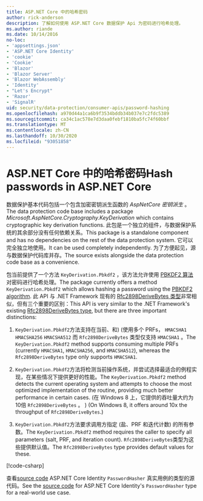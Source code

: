 ```yaml
---
title: ASP.NET Core 中的哈希密码
author: rick-anderson
description: 了解如何使用 ASP.NET Core 数据保护 Api 为密码进行哈希处理。
ms.author: riande
ms.date: 10/14/2016
no-loc:
- 'appsettings.json'
- 'ASP.NET Core Identity'
- 'cookie'
- 'Cookie'
- 'Blazor'
- 'Blazor Server'
- 'Blazor WebAssembly'
- 'Identity'
- "Let's Encrypt"
- 'Razor'
- 'SignalR'
uid: security/data-protection/consumer-apis/password-hashing
ms.openlocfilehash: a970d44a1ca6b9f3534bddb34b037e7c2fdc5389
ms.sourcegitcommit: ca34c1ac578e7d3daa0febf1810ba5fc74f60bbf
ms.translationtype: MT
ms.contentlocale: zh-CN
ms.lasthandoff: 10/30/2020
ms.locfileid: "93051858"
---
```

# <a name="hash-passwords-in-aspnet-core"></a><span data-ttu-id="a5604-103">ASP.NET Core 中的哈希密码</span><span class="sxs-lookup"><span data-stu-id="a5604-103">Hash passwords in ASP.NET Core</span></span>

<span data-ttu-id="a5604-104">数据保护基本代码包括一个包含加密密钥派生函数的 *AspNetCore 密钥派生* 。</span><span class="sxs-lookup"><span data-stu-id="a5604-104">The data protection code base includes a package *Microsoft.AspNetCore.Cryptography.KeyDerivation* which contains cryptographic key derivation functions.</span></span> <span data-ttu-id="a5604-105">此包是一个独立的组件，与数据保护系统的其余部分没有任何依赖关系。</span><span class="sxs-lookup"><span data-stu-id="a5604-105">This package is a standalone component and has no dependencies on the rest of the data protection system.</span></span> <span data-ttu-id="a5604-106">它可以完全独立地使用。</span><span class="sxs-lookup"><span data-stu-id="a5604-106">It can be used completely independently.</span></span> <span data-ttu-id="a5604-107">为了方便起见，源与数据保护代码库并存。</span><span class="sxs-lookup"><span data-stu-id="a5604-107">The source exists alongside the data protection code base as a convenience.</span></span>

<span data-ttu-id="a5604-108">包当前提供了一个方法 `KeyDerivation.Pbkdf2` ，该方法允许使用 [PBKDF2 算法](https://tools.ietf.org/html/rfc2898#section-5.2)对密码进行哈希处理。</span><span class="sxs-lookup"><span data-stu-id="a5604-108">The package currently offers a method `KeyDerivation.Pbkdf2` which allows hashing a password using the [PBKDF2 algorithm](https://tools.ietf.org/html/rfc2898#section-5.2).</span></span> <span data-ttu-id="a5604-109">此 API 与 .NET Framework 现有的 [Rfc2898DeriveBytes 类型](/dotnet/api/system.security.cryptography.rfc2898derivebytes)非常相似，但有三个重要的区别：</span><span class="sxs-lookup"><span data-stu-id="a5604-109">This API is very similar to the .NET Framework's existing [Rfc2898DeriveBytes type](/dotnet/api/system.security.cryptography.rfc2898derivebytes), but there are three important distinctions:</span></span>

1. <span data-ttu-id="a5604-110">`KeyDerivation.Pbkdf2`方法支持在当前、和)  (使用多个 PRFs， `HMACSHA1` `HMACSHA256` `HMACSHA512` 而 `Rfc2898DeriveBytes` 类型仅支持 `HMACSHA1` 。</span><span class="sxs-lookup"><span data-stu-id="a5604-110">The `KeyDerivation.Pbkdf2` method supports consuming multiple PRFs (currently `HMACSHA1`, `HMACSHA256`, and `HMACSHA512`), whereas the `Rfc2898DeriveBytes` type only supports `HMACSHA1`.</span></span>

2. <span data-ttu-id="a5604-111">`KeyDerivation.Pbkdf2`方法将检测当前操作系统，并尝试选择最适合的例程实现，在某些情况下提供更好的性能。</span><span class="sxs-lookup"><span data-stu-id="a5604-111">The `KeyDerivation.Pbkdf2` method detects the current operating system and attempts to choose the most optimized implementation of the routine, providing much better performance in certain cases.</span></span> <span data-ttu-id="a5604-112"> (在 Windows 8 上，它提供的吞吐量大约为10倍 `Rfc2898DeriveBytes` 。 ) </span><span class="sxs-lookup"><span data-stu-id="a5604-112">(On Windows 8, it offers around 10x the throughput of `Rfc2898DeriveBytes`.)</span></span>

3. <span data-ttu-id="a5604-113">`KeyDerivation.Pbkdf2`方法要求调用方指定 (盐、PRF 和迭代计数) 的所有参数。</span><span class="sxs-lookup"><span data-stu-id="a5604-113">The `KeyDerivation.Pbkdf2` method requires the caller to specify all parameters (salt, PRF, and iteration count).</span></span> <span data-ttu-id="a5604-114">`Rfc2898DeriveBytes`类型为这些提供默认值。</span><span class="sxs-lookup"><span data-stu-id="a5604-114">The `Rfc2898DeriveBytes` type provides default values for these.</span></span>

[!code-csharp[](password-hashing/samples/passwordhasher.cs)]

<span data-ttu-id="a5604-115">查看[source code](https://github.com/dotnet/AspNetCore/blob/master/src/Identity/Extensions.Core/src/PasswordHasher.cs) ASP.NET Core Identity `PasswordHasher` 真实用例的类型的源代码。</span><span class="sxs-lookup"><span data-stu-id="a5604-115">See the [source code](https://github.com/dotnet/AspNetCore/blob/master/src/Identity/Extensions.Core/src/PasswordHasher.cs) for ASP.NET Core Identity's `PasswordHasher` type for a real-world use case.</span></span>
